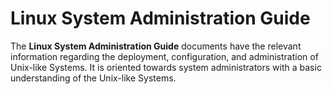 # Linux System Administration Guide

The **Linux System Administration Guide** documents have the relevant information regarding the deployment, configuration, and administration of Unix-like Systems. It is oriented towards system administrators with a basic understanding of the Unix-like Systems.

